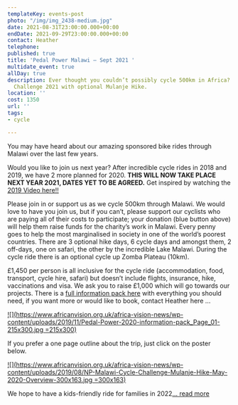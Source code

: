 ```yaml
---
templateKey: events-post
photo: "/img/img_2438-medium.jpg"
date: 2021-08-31T23:00:00.000+00:00
endDate: 2021-09-29T23:00:00.000+00:00
contact: Heather
telephone: 
published: true
title: 'Pedal Power Malawi – Sept 2021 '
multidate_event: true
allDay: true
description: Ever thought you couldn’t possibly cycle 500km in Africa? Malawi Cycle
  Challenge 2021 with optional Mulanje Hike.
location: ''
cost: 1350
url: ''
tags:
- cycle

---
```

You may have heard about our amazing sponsored bike rides through Malawi over the last few years.                        

Would you like to join us next year? After incredible cycle rides in 2018 and 2019, we have 2 more planned for 2020. **THIS WILL NOW TAKE PLACE NEXT YEAR 2021, DATES YET TO BE AGREED.** Get inspired by watching the[ 2019 Video here!!](https://vimeo.com/352330947)

Please join in or support us as we cycle 500km through Malawi. We would love to have you join us, but if you can’t, please support our cyclists who are paying all of their costs to participate; your donation (blue button above) will help them raise funds for the charity’s work in Malawi. Every penny goes to help the most marginalised in society in one of the world’s poorest countries. There are 3 optional hike days, 6 cycle days and amongst them, 2 off-days, one on safari, the other by the incredible Lake Malawi. During the cycle ride there is an optional cycle up Zomba Plateau (10km).

£1,450 per person is all inclusive for the cycle ride (accommodation, food, transport, cycle hire, safari) but doesn’t include flights, insurance, hike, vaccinations and visa. We ask you to raise £1,000 which will go towards our projects. There is a [full information pack here](https://www.africanvision.org.uk/africa-vision-news/wp-content/uploads/2019/11/Pedal-Power-2020-information-pack.pdf) with everything you should need, if you want more or would like to book, contact Heather here …

[![](https://www.africanvision.org.uk/africa-vision-news/wp-content/uploads/2019/11/Pedal-Power-2020-information-pack_Page_01-215x300.jpg =215x300)](https://www.africanvision.org.uk/africa-vision-news/wp-content/uploads/2019/11/Pedal-Power-2020-information-pack.pdf)

If you prefer a one page outline about the trip, just click on the poster below.

[![](https://www.africanvision.org.uk/africa-vision-news/wp-content/uploads/2019/08/NP-Malawi-Cycle-Challenge-Mulanje-Hike-May-2020-Overview-300x163.jpg =300x163)](https://www.africanvision.org.uk/africa-vision-news/wp-content/uploads/2019/10/NP-Malawi-Cycle-Challenge-Mulanje-Hike-May-2020-Overview.pdf)

We hope to have a kids-friendly ride for families in 2022[… read more](https://www.africanvision.org.uk/africa-vision-news/wp-content/uploads/2019/10/NP-Family-Cycle-Safari-April-2020-Overview.pdf)